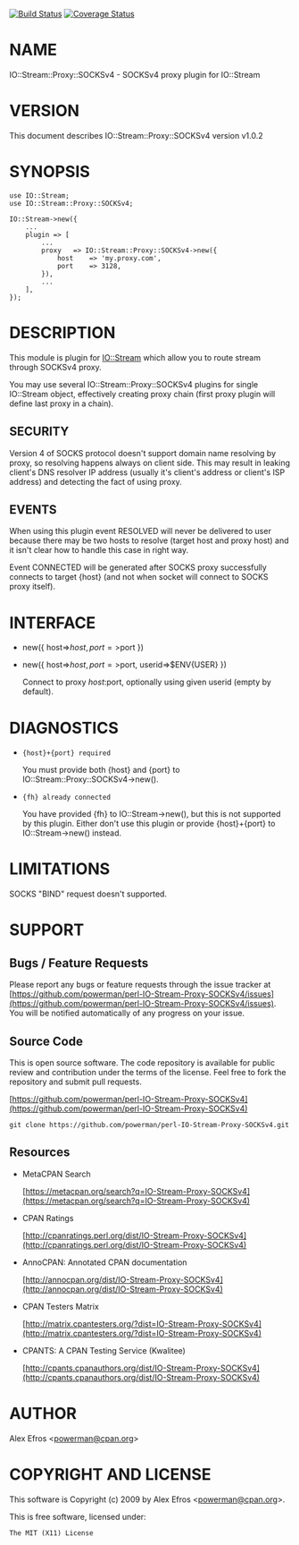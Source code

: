 [![Build Status](https://travis-ci.org/powerman/perl-IO-Stream-Proxy-SOCKSv4.svg?branch=master)](https://travis-ci.org/powerman/perl-IO-Stream-Proxy-SOCKSv4)
[![Coverage Status](https://coveralls.io/repos/powerman/perl-IO-Stream-Proxy-SOCKSv4/badge.svg?branch=master)](https://coveralls.io/r/powerman/perl-IO-Stream-Proxy-SOCKSv4?branch=master)

# NAME

IO::Stream::Proxy::SOCKSv4 - SOCKSv4 proxy plugin for IO::Stream

# VERSION

This document describes IO::Stream::Proxy::SOCKSv4 version v1.0.2

# SYNOPSIS

    use IO::Stream;
    use IO::Stream::Proxy::SOCKSv4;

    IO::Stream->new({
        ...
        plugin => [
            ...
            proxy   => IO::Stream::Proxy::SOCKSv4->new({
                host    => 'my.proxy.com',
                port    => 3128,
            }),
            ...
        ],
    });

# DESCRIPTION

This module is plugin for [IO::Stream](https://metacpan.org/pod/IO::Stream) which allow you to route stream
through SOCKSv4 proxy.

You may use several IO::Stream::Proxy::SOCKSv4 plugins for single IO::Stream
object, effectively creating proxy chain (first proxy plugin will define
last proxy in a chain).

## SECURITY

Version 4 of SOCKS protocol doesn't support domain name resolving by proxy,
so resolving happens always on client side. This may result in leaking
client's DNS resolver IP address (usually it's client's address or client's
ISP address) and detecting the fact of using proxy.

## EVENTS

When using this plugin event RESOLVED will never be delivered to user because
there may be two hosts to resolve (target host and proxy host) and it
isn't clear how to handle this case in right way.

Event CONNECTED will be generated after SOCKS proxy successfully connects to
target {host} (and not when socket will connect to SOCKS proxy itself).

# INTERFACE 

- new({ host=>$host, port=>$port })
- new({ host=>$host, port=>$port, userid=>$ENV{USER} })

    Connect to proxy $host:$port, optionally using given userid (empty by default).

# DIAGNOSTICS

- `{host}+{port} required`

    You must provide both {host} and {port} to IO::Stream::Proxy::SOCKSv4->new().

- `{fh} already connected`

    You have provided {fh} to IO::Stream->new(), but this is not supported by
    this plugin. Either don't use this plugin or provide {host}+{port} to
    IO::Stream->new() instead.

# LIMITATIONS

SOCKS "BIND" request doesn't supported.

# SUPPORT

## Bugs / Feature Requests

Please report any bugs or feature requests through the issue tracker
at [https://github.com/powerman/perl-IO-Stream-Proxy-SOCKSv4/issues](https://github.com/powerman/perl-IO-Stream-Proxy-SOCKSv4/issues).
You will be notified automatically of any progress on your issue.

## Source Code

This is open source software. The code repository is available for
public review and contribution under the terms of the license.
Feel free to fork the repository and submit pull requests.

[https://github.com/powerman/perl-IO-Stream-Proxy-SOCKSv4](https://github.com/powerman/perl-IO-Stream-Proxy-SOCKSv4)

    git clone https://github.com/powerman/perl-IO-Stream-Proxy-SOCKSv4.git

## Resources

- MetaCPAN Search

    [https://metacpan.org/search?q=IO-Stream-Proxy-SOCKSv4](https://metacpan.org/search?q=IO-Stream-Proxy-SOCKSv4)

- CPAN Ratings

    [http://cpanratings.perl.org/dist/IO-Stream-Proxy-SOCKSv4](http://cpanratings.perl.org/dist/IO-Stream-Proxy-SOCKSv4)

- AnnoCPAN: Annotated CPAN documentation

    [http://annocpan.org/dist/IO-Stream-Proxy-SOCKSv4](http://annocpan.org/dist/IO-Stream-Proxy-SOCKSv4)

- CPAN Testers Matrix

    [http://matrix.cpantesters.org/?dist=IO-Stream-Proxy-SOCKSv4](http://matrix.cpantesters.org/?dist=IO-Stream-Proxy-SOCKSv4)

- CPANTS: A CPAN Testing Service (Kwalitee)

    [http://cpants.cpanauthors.org/dist/IO-Stream-Proxy-SOCKSv4](http://cpants.cpanauthors.org/dist/IO-Stream-Proxy-SOCKSv4)

# AUTHOR

Alex Efros &lt;powerman@cpan.org>

# COPYRIGHT AND LICENSE

This software is Copyright (c) 2009 by Alex Efros &lt;powerman@cpan.org>.

This is free software, licensed under:

    The MIT (X11) License
